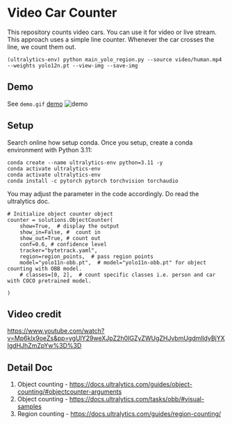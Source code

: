 
 
# Video Car Counter  
This repository counts video cars. You can use it for video or live stream.
This approach uses a simple line counter. Whenever the car crosses the line, we count them out. 

```
(ultralytics-env) python main_yolo_region.py --source video/human.mp4 --weights yolo12n.pt --view-img --save-img
```

## Demo  
See `demo.gif`
[demo](demo.gif)
![demo](demo.gif)



## Setup 
Search online how setup conda. 
Once you setup, create a conda environment with Python 3.11:
```
conda create --name ultralytics-env python=3.11 -y
conda activate ultralytics-env
conda activate ultralytics-env
conda install -c pytorch pytorch torchvision torchaudio

```

You may adjust the parameter in the code accordingly. Do read the ultralytics doc.
```
# Initialize object counter object
counter = solutions.ObjectCounter(
    show=True,  # display the output
    show_in=False, #  count in
    show_out=True, # count out
    conf=0.6, # confidence level
    tracker="bytetrack.yaml",
    region=region_points,  # pass region points
    model="yolo11n-obb.pt",  # model="yolo11n-obb.pt" for object counting with OBB model.
    # classes=[0, 2],  # count specific classes i.e. person and car with COCO pretrained model.
 
)
```

## Video credit 
https://www.youtube.com/watch?v=Mp6klx9oeZs&pp=ygUlY29weXJpZ2h0IGZyZWUgZHJvbmUgdmlldyBjYXIgdHJhZmZpYw%3D%3D 


## Detail Doc   
1. Object counting - https://docs.ultralytics.com/guides/object-counting/#objectcounter-arguments
2. Object counting - https://docs.ultralytics.com/tasks/obb/#visual-samples
3. Region counting - https://docs.ultralytics.com/guides/region-counting/